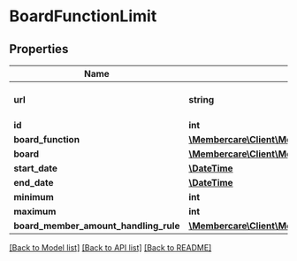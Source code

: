 # BoardFunctionLimit

## Properties
Name | Type | Description | Notes
------------ | ------------- | ------------- | -------------
**url** | **string** | The link to the current resource | [optional] 
**id** | **int** | Id | [optional] 
**board_function** | [**\Membercare\Client\Model\BoardFunction**](BoardFunction.md) |  | [optional] 
**board** | [**\Membercare\Client\Model\Board**](Board.md) |  | [optional] 
**start_date** | [**\DateTime**](\DateTime.md) | StartDate | [optional] 
**end_date** | [**\DateTime**](\DateTime.md) | EndDate | [optional] 
**minimum** | **int** | Minimum | [optional] 
**maximum** | **int** | Maximum | [optional] 
**board_member_amount_handling_rule** | [**\Membercare\Client\Model\BoardMemberAmountHandlingRule**](BoardMemberAmountHandlingRule.md) |  | [optional] 

[[Back to Model list]](../../README.md#documentation-for-models) [[Back to API list]](../../README.md#documentation-for-api-endpoints) [[Back to README]](../../README.md)

